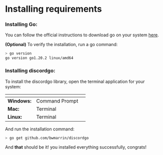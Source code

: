 # Installing requirements

### Installing Go:

You can follow the official instructions to download go on your system [here](https://go.dev/doc/install).

&#x20;**(Optional)** To verify the installation, run a go command:

```bash
> go version
go version go1.20.2 linux/amd64
```

### Installing discordgo:

To install the discordgo library, open the terminal application for your system:

<table data-view="cards"><thead><tr><th></th><th></th><th></th></tr></thead><tbody><tr><td><strong>Windows:</strong></td><td>Command Prompt</td><td></td></tr><tr><td><strong>Mac:</strong></td><td>Terminal</td><td></td></tr><tr><td><strong>Linux:</strong></td><td>Terminal</td><td></td></tr></tbody></table>

And run the installation command:

```bash
> go get github.com/bwmarrin/discordgo
```

And **that** should be it! you installed everything successfully, congrats!
